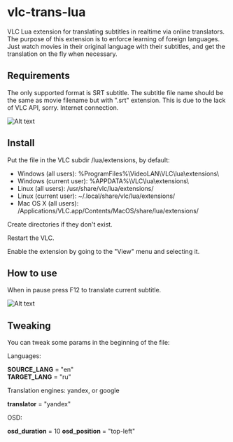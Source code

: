 vlc-trans-lua
=============

VLC Lua extension for translating subtitles in realtime via online translators.
The purpose of this extension is to enforce learning of foreign languages. 
Just watch movies in their original language with their subtitles,
 and get the translation on the fly when necessary.

Requirements
------------

The only supported format is SRT subtitle.
The subtitle file name should be the same as movie filename but with ".srt" extension. This is due to the lack of VLC API, sorry.
Internet connection.

![Alt text](https://sites.google.com/site/vlctranslua/_/rsrc/1343639212279/home/Screen%20shot%202012-07-30%20at%203.02.14%20PM.png)


Install
-------

Put the file in the VLC subdir /lua/extensions, by default:

* Windows (all users): %ProgramFiles%\VideoLAN\VLC\lua\extensions\
* Windows (current user): %APPDATA%\VLC\lua\extensions\
* Linux (all users): /usr/share/vlc/lua/extensions/
* Linux (current user): ~/.local/share/vlc/lua/extensions/
* Mac OS X (all users): /Applications/VLC.app/Contents/MacOS/share/lua/extensions/ 

Create directories if they don't exist.

Restart the VLC.

Enable the extension by going to the "View" menu and selecting it.


How to use
----------

When in pause press F12 to translate current subtitle.

![Alt text](https://sites.google.com/site/vlctranslua/_/rsrc/1343639234551/home/Screen%20shot%202012-07-30%20at%203.01.35%20PM.png)

Tweaking
--------
You can tweak some params in the beginning of the file:

Languages:

**SOURCE_LANG** = "en"  
**TARGET_LANG** = "ru"  

Translation engines: yandex, or google 

**translator** = "yandex" 

OSD:

**osd_duration** = 10
**osd_position** = "top-left"

